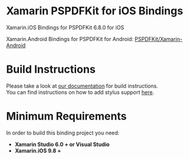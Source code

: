 Xamarin PSPDFKit for iOS Bindings
=================================

Xamarin.iOS Bindings for PSPDFKit 6.8.0 for iOS

Xamarin.Android Bindings for PSPDFKit for Android: [PSPDFKit/Xamarin-Android](https://github.com/PSPDFKit/Xamarin-Android)

Build Instructions
==================

Please take a look at [our documentation](https://pspdfkit.com/guides/ios/current/other-languages/xamarin) for build instructions.  
You can find instructions on how to add stylus support [here](https://pspdfkit.com/guides/ios/current/other-languages/xamarin-stylus-support).

Minimum Requirements
====================

In order to build this binding project you need:

- **Xamarin Studio 6.0 + or Visual Studio**
- **Xamarin.iOS 9.8 +**
